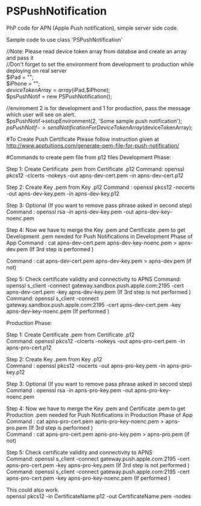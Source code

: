 # PSPushNotification
PhP code for APN (Apple Push notification), simple server side code.

Sample code to use class 'PSPushNotification'  

//Note: Please read device token array from databse and create an array and pass it  
//Don't forget to set the environment from development to production while deploying on real server  
$iPad = "";  
$iPhone = "";  
$deviceTokenArray = array($iPad,$iPhone);  
$psPushNotif = new PSPushNotification();  
  
//enviroment 2 is for development and 1 for production, pass the message which user will see on alert.  
$psPushNotif->setupEnvironment(2, 'Some sample push notification');  
$psPushNotif->sendNotificationForDeviceTokenArray($deviceTokenArray);  

#To Create Push Certificate
Please follow instruction given at http://www.apptuitions.com/generate-pem-file-for-push-notification/

#Commands to create pem file from p12 files
Development Phase:

Step 1: Create Certificate .pem from Certificate .p12
Command: openssl pkcs12 -clcerts -nokeys -out apns-dev-cert.pem -in apns-dev-cert.p12

Step 2: Create Key .pem from Key .p12
Command : openssl pkcs12 -nocerts -out apns-dev-key.pem -in apns-dev-key.p12

Step 3: Optional (If you want to remove pass phrase asked in second step)
Command : openssl rsa -in apns-dev-key.pem -out apns-dev-key-noenc.pem

Step 4: Now we have to merge the Key .pem and Certificate .pem to get Development .pem needed for Push Notifications in Development Phase of App
Command : cat apns-dev-cert.pem apns-dev-key-noenc.pem > apns-dev.pem (If 3rd step is performed )

Command : cat apns-dev-cert.pem apns-dev-key.pem > apns-dev.pem (if not)

Step 5: Check certificate validity and connectivity to APNS
Command: openssl s_client -connect gateway.sandbox.push.apple.com:2195 -cert apns-dev-cert.pem -key apns-dev-key.pem (If 3rd step is not performed )
Command: openssl s_client -connect gateway.sandbox.push.apple.com:2195 -cert apns-dev-cert.pem -key apns-dev-key-noenc.pem  (If performed )

Production Phase:

Step 1: Create Certificate .pem from Certificate .p12  
Command: openssl pkcs12 -clcerts -nokeys -out apns-pro-cert.pem -in apns-pro-cert.p12

Step 2: Create Key .pem from Key .p12  
Command : openssl pkcs12 -nocerts -out apns-pro-key.pem -in apns-pro-key.p12

Step 3: Optional (If you want to remove pass phrase asked in second step)  
Command : openssl rsa -in apns-pro-key.pem -out apns-pro-key-noenc.pem

Step 4: Now we have to merge the Key .pem and Certificate .pem to get Production .pem needed for Push Notifications in Production Phase of App  
Command : cat apns-pro-cert.pem apns-pro-key-noenc.pem > apns-pro.pem (If 3rd step is performed )   
Command : cat apns-pro-cert.pem apns-pro-key.pem > apns-pro.pem (if not)  
  
Step 5: Check certificate validity and connectivity to APNS  
Command: openssl s_client -connect gateway.push.apple.com:2195 -cert apns-pro-cert.pem -key apns-pro-key.pem  (If 3rd step is not performed )  
Command: openssl s_client -connect gateway.push.apple.com:2195 -cert apns-pro-cert.pem -key apns-pro-key-noenc.pem   (If performed )
  
This could also work.  
openssl pkcs12 -in CertificateName.p12 -out CertificateName.pem -nodes  
